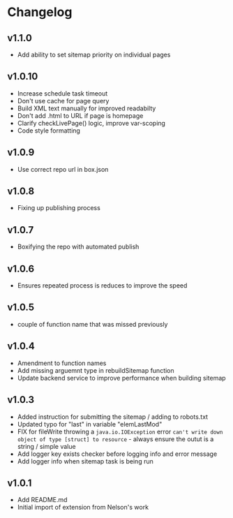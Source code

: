 # Changelog

## v1.1.0

* Add ability to set sitemap priority on individual pages


## v1.0.10

* Increase schedule task timeout
* Don't use cache for page query
* Build XML text manually for improved readabilty
* Don't add .html to URL if page is homepage
* Clarify checkLivePage() logic, improve var-scoping
* Code style formatting

## v1.0.9

* Use correct repo url in box.json

## v1.0.8

* Fixing up publishing process

## v1.0.7

* Boxifying the repo with automated publish

## v1.0.6

* Ensures repeated process is reduces to improve the speed

## v1.0.5

* couple of function name that was missed previously

## v1.0.4

* Amendment to function names
* Add missing arguemnt type in rebuildSitemap function
* Update backend service to improve performance when building sitemap

## v1.0.3

* Added instruction for submitting the sitemap / adding to robots.txt
* Updated typo for "last" in variable "elemLastMod"
* FIX for fileWrite throwing a `java.io.IOException` error `can't write down object of type [struct] to resource` - always ensure the outut is a string / simple value
* Add logger key exists checker before logging info and error message
* Add logger info when sitemap task is being run

## v1.0.1

* Add README.md
* Initial import of extension from Nelson's work
